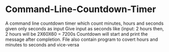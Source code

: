 # Command-Line-Countdown-Timer
A command line countdown timer which count minutes, hours and seconds given only seconds as input
Give input as seconds like (input: 2 hours then, 2 hours will be 2X60X60 = 7200s
Countdown will start and print the message after completion.
File also contain program to covert hours and minutes to seconds and vice-versa
